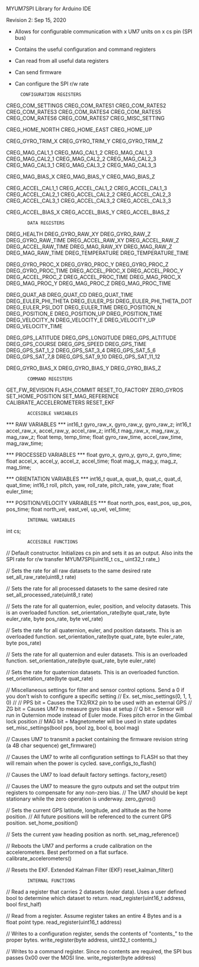 MYUM7SPI Library for Arduino IDE

Revision 2: Sep 15, 2020

- Allows for configurable communication with x UM7 units on x cs pin (SPI bus)
- Contains the useful configuration and command registers
- Can read from all useful data registers
- Can send firmware
- Can configure the SPI r/w rate 

		CONFIGURATION REGISTERS			

CREG_COM_SETTINGS
CREG_COM_RATES1
CREG_COM_RATES2
CREG_COM_RATES3
CREG_COM_RATES4
CREG_COM_RATES5
CREG_COM_RATES6
CREG_COM_RATES7
CREG_MISC_SETTING

CREG_HOME_NORTH
CREG_HOME_EAST
CREG_HOME_UP

CREG_GYRO_TRIM_X 
CREG_GYRO_TRIM_Y 
CREG_GYRO_TRIM_Z 

CREG_MAG_CAL1_1
CREG_MAG_CAL1_2
CREG_MAG_CAL1_3
CREG_MAG_CAL2_1
CREG_MAG_CAL2_2
CREG_MAG_CAL2_3
CREG_MAG_CAL3_1
CREG_MAG_CAL3_2
CREG_MAG_CAL3_3

CREG_MAG_BIAS_X
CREG_MAG_BIAS_Y
CREG_MAG_BIAS_Z

CREG_ACCEL_CAL1_1
CREG_ACCEL_CAL1_2
CREG_ACCEL_CAL1_3
CREG_ACCEL_CAL2_1
CREG_ACCEL_CAL2_2
CREG_ACCEL_CAL2_3
CREG_ACCEL_CAL3_1
CREG_ACCEL_CAL3_2
CREG_ACCEL_CAL3_3

CREG_ACCEL_BIAS_X
CREG_ACCEL_BIAS_Y
CREG_ACCEL_BIAS_Z

		    DATA REGISTERS			

DREG_HEALTH
DREG_GYRO_RAW_XY
DREG_GYRO_RAW_Z
DREG_GYRO_RAW_TIME
DREG_ACCEL_RAW_XY
DREG_ACCEL_RAW_Z
DREG_ACCEL_RAW_TIME
DREG_MAG_RAW_XY
DREG_MAG_RAW_Z
DREG_MAG_RAW_TIME
DREG_TEMPERATURE
DREG_TEMPERATURE_TIME

DREG_GYRO_PROC_X
DREG_GYRO_PROC_Y
DREG_GYRO_PROC_Z
DREG_GYRO_PROC_TIME
DREG_ACCEL_PROC_X
DREG_ACCEL_PROC_Y
DREG_ACCEL_PROC_Z
DREG_ACCEL_PROC_TIME
DREG_MAG_PROC_X
DREG_MAG_PROC_Y
DREG_MAG_PROC_Z
DREG_MAG_PROC_TIME

DREG_QUAT_AB
DREG_QUAT_CD
DREG_QUAT_TIME
DREG_EULER_PHI_THETA
DREG_EULER_PSI
DREG_EULER_PHI_THETA_DOT
DREG_EULER_PSI_DOT
DREG_EULER_TIME
DREG_POSITION_N
DREG_POSITION_E
DREG_POSITION_UP
DREG_POSITION_TIME
DREG_VELOCITY_N
DREG_VELOCITY_E
DREG_VELOCITY_UP
DREG_VELOCITY_TIME

DREG_GPS_LATITUDE
DREG_GPS_LONGITUDE
DREG_GPS_ALTITUDE
DREG_GPS_COURSE
DREG_GPS_SPEED
DREG_GPS_TIME
DREG_GPS_SAT_1_2
DREG_GPS_SAT_3_4
DREG_GPS_SAT_5_6
DREG_GPS_SAT_7_8
DREG_GPS_SAT_9_10
DREG_GPS_SAT_11_12

DREG_GYRO_BIAS_X
DREG_GYRO_BIAS_Y
DREG_GYRO_BIAS_Z

		    COMMAND REGISTERS			

GET_FW_REVISION
FLASH_COMMIT
RESET_TO_FACTORY
ZERO_GYROS
SET_HOME_POSITION
SET_MAG_REFERENCE
CALIBRATE_ACCELEROMETERS
RESET_EKF

		    ACCESIBLE VARIABLES			

*** RAW VARIABLES ***
int16_t 	gyro_raw_x, gyro_raw_y, gyro_raw_z;
int16_t 	accel_raw_x, accel_raw_y, accel_raw_z;
int16_t 	mag_raw_x, mag_raw_y, mag_raw_z;
float 		temp, temp_time;
float 		gyro_raw_time, accel_raw_time, mag_raw_time;

*** PROCESSED VARIABLES ***
float 		gyro_x, gyro_y, gyro_z, gyro_time;
float 		accel_x, accel_y, accel_z, accel_time;
float 		mag_x, mag_y, mag_z, mag_time;

*** ORIENTATION VARIABLES ***
int16_t 	quat_a, quat_b, quat_c, quat_d, quat_time;
int16_t 	roll, pitch, yaw, roll_rate, pitch_rate, yaw_rate;
float 		euler_time;

*** POSITION/VELOCITY VARIABLES ***
float 		north_pos, east_pos, up_pos, pos_time;
float 		north_vel, east_vel, up_vel, vel_time;

		    INTERNAL VARIABLES			

int		cs;

		    ACCESIBLE FUNCTIONS			

// Default constructor. Initializes cs pin and sets it as an output. Also inits the SPI rate for r/w transfer
	MYUM7SPI(uint16_t cs_, uint32_t rate_)

// Sets the rate for all raw datasets to the same desired rate
	set_all_raw_rate(uint8_t rate)

// Sets the rate for all processed datasets to the same desired rate
set_all_processed_rate(uint8_t rate)

// Sets the rate for all quaternion, euler, position, and velocity datasets. This is an overloaded function.
set_orientation_rate(byte quat_rate, byte euler_rate, byte pos_rate, byte vel_rate)

// Sets the rate for all quaternion, euler, and position datasets. This is an overloaded function.
set_orientation_rate(byte quat_rate, byte euler_rate, byte pos_rate)

// Sets the rate for all quaternion and euler datasets. This is an overloaded function.
set_orientation_rate(byte quat_rate, byte euler_rate)

// Sets the rate for quaternion datasets. This is an overloaded function.
set_orientation_rate(byte quat_rate)

// Miscellaneous settings for filter and sensor control options. Send a 0 if you don't wish to configure a specific setting
// Ex. set_misc_settings(0, 1, 1, 0)
//
// PPS bit = Causes the TX2/RX2 pin to be used with an external GPS
// ZG bit = Causes UM7 to measure gyro bias at setup
// Q bit = Sensor will run in Quternion mode instead of Euler mode. Fixes pitch error in the Gimbal lock position
// MAG bit = Magnetometer will be used in state updates
set_misc_settings(bool pps, bool zg, bool q, bool mag)

// Causes UM7 to transmit a packet containing the firmware revision string (a 4B char sequence)
get_firmware()

// Causes the UM7 to write all configuration settings to FLASH so that they will remain when the power is cycled.
save_configs_to_flash()

// Causes the UM7 to load default factory settings.
factory_reset()

// Causes the UM7 to measure the gyro outputs and set the output trim registers to compensate for any non-zero bias.
// The UM7 should be kept stationary while the zero operation is underway.
zero_gyros()

// Sets the current GPS latitude, longitude, and altitude as the home position.
// All future positions will be referenced to the current GPS position.
set_home_position()

// Sets the current yaw heading position as north.
set_mag_reference()

// Reboots the UM7 and performs a crude calibration on the accelerometers. Best performed on a flat surface.
calibrate_accelerometers()

// Resets the EKF. Extended Kalman Filter (EKF)
reset_kalman_filter()

		    INTERNAL FUNCTIONS

// Read a register that carries 2 datasets (euler data). Uses a user defined bool to determine which dataset to return.
read_register(uint16_t address, bool first_half)

// Read from a register. Assume register takes an entire 4 Bytes and is a float point type.
read_register(uint16_t address)

// Writes to a configuration register, sends the contents of "contents_" to the proper bytes.
write_register(byte address, uint32_t contents_)

// Writes to a command register. Since no contents are required, the SPI bus passes 0x00 over the MOSI line.
write_register(byte address)
